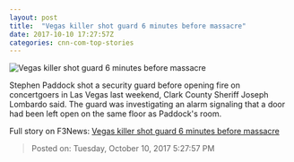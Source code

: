 ```yaml
---
layout: post
title:  "Vegas killer shot guard 6 minutes before massacre"
date: 2017-10-10 17:27:57Z
categories: cnn-com-top-stories
---
```


![Vegas killer shot guard 6 minutes before massacre](http://i2.cdn.cnn.com/cnnnext/dam/assets/171003161018-01-paddocks-room-mandalay-bay-super-tease.jpg)

Stephen Paddock shot a security guard before opening fire on concertgoers in Las Vegas last weekend, Clark County Sheriff Joseph Lombardo said. The guard was investigating an alarm signaling that a door had been left open on the same floor as Paddock's room.


Full story on F3News: [Vegas killer shot guard 6 minutes before massacre](http://www.f3nws.com/n/43YSxB)

> Posted on: Tuesday, October 10, 2017 5:27:57 PM
